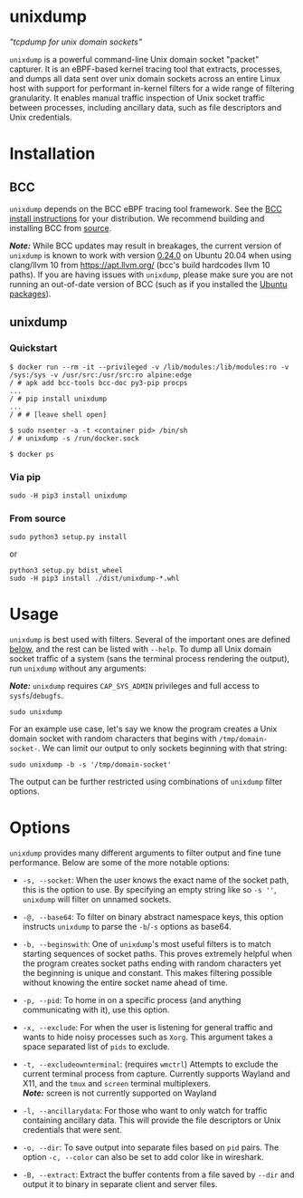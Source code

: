 # unixdump
_"tcpdump for unix domain sockets"_

`unixdump` is a powerful command-line Unix domain socket "packet" capturer. It
is an eBPF-based kernel tracing tool that extracts, processes, and dumps all
data sent over unix domain sockets across an entire Linux host with support
for performant in-kernel filters for a wide range of filtering granularity. It
enables manual traffic inspection of Unix socket traffic between processes,
including ancillary data, such as file descriptors and Unix credentials.

# Installation

## BCC

`unixdump` depends on the BCC eBPF tracing tool framework. See the
[BCC install instructions](https://github.com/iovisor/bcc/blob/master/INSTALL.md)
for your distribution. We recommend building and installing BCC from
[source](https://github.com/iovisor/bcc/blob/master/INSTALL.md#source).

***Note:*** While BCC updates may result in breakages, the current version of
`unixdump` is known to work with version [0.24.0](https://github.com/iovisor/bcc/releases/tag/v0.24.0)
on Ubuntu 20.04 when using clang/llvm 10 from <https://apt.llvm.org/> (bcc's
build hardcodes llvm 10 paths). If you are having issues with `unixdump`,
please make sure you are not running an out-of-date version of BCC (such as if
you installed the [Ubuntu packages](https://github.com/iovisor/bcc/blob/master/INSTALL.md#ubuntu---binary)).

## unixdump

### Quickstart

```
$ docker run --rm -it --privileged -v /lib/modules:/lib/modules:ro -v /sys:/sys -v /usr/src:/usr/src:ro alpine:edge
/ # apk add bcc-tools bcc-doc py3-pip procps
...
/ # pip install unixdump
...
/ # # [leave shell open]
```

```
$ sudo nsenter -a -t <container pid> /bin/sh
/ # unixdump -s /run/docker.sock
```

```
$ docker ps
```

### Via pip

```
sudo -H pip3 install unixdump
```

### From source

```
sudo python3 setup.py install
```

or

```
python3 setup.py bdist_wheel
sudo -H pip3 install ./dist/unixdump-*.whl
```

# Usage

`unixdump` is best used with filters. Several of the important ones are defined
[below](#Options), and the rest can be listed with `--help`. To dump all Unix
domain socket traffic of a system (sans the terminal process rendering the
output), run `unixdump` without any arguments:

***Note:*** `unixdump` requires `CAP_SYS_ADMIN` privileges and full access to
`sysfs`/`debugfs`.

```
sudo unixdump
```

For an example use case, let's say we know the program creates a Unix domain
socket with random characters that begins with `/tmp/domain-socket-`. We can
limit our output to only sockets beginning with that string:

```
sudo unixdump -b -s '/tmp/domain-socket'
```

The output can be further restricted using combinations of `unixdump` filter
options.

# Options

`unixdump` provides many different arguments to filter output and fine tune
performance. Below are some of the more notable options:

- `-s, --socket`: When the user knows the exact name of the socket path, this is 
the option to use. By specifying an empty string like so `-s ''`, `unixdump`
will filter on unnamed sockets.

- `-@, --base64`: To filter on binary abstract namespace keys, this option
instructs `unixdump` to parse the `-b`/`-s` options as base64.

- `-b, --beginswith`: One of `unixdump`'s most useful filters is to match starting
sequences of socket paths. This proves extremely helpful when the program creates 
socket paths ending with random characters yet the beginning is unique and constant.
This makes filtering possible without knowing the entire socket name ahead of time.

- `-p, --pid`: To home in on a specific process (and anything communicating
with it), use this option.

- `-x, --exclude`: For when the user is listening for general traffic and wants to 
hide noisy processes such as `Xorg`. This argument takes a space separated list 
of `pids` to exclude.

- `-t, --excludeownterminal`: (requires `wmctrl`) Attempts to exclude the current terminal process
from capture. Currently supports Wayland and X11, and the `tmux` and `screen`
terminal multiplexers.  
***Note:*** screen is not currently supported on Wayland

- `-l, --ancillarydata`: For those who want to only watch for traffic containing 
ancillary data. This will provide the file descriptors or Unix credentials that
were sent.

- `-o, --dir`: To save output into separate files based on `pid` pairs. The
option `-c, --color` can also be set to add color like in wireshark.

- `-B, --extract`: Extract the buffer contents from a file saved by `--dir`
and output it to binary in separate client and server files.
